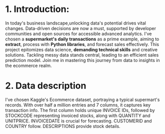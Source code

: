 # 1.	Introduction:
In today's business landscape,unlocking data's potential drives vital changes. Data-driven decisions are now a must, supported by developer communities and open sources for accessible advanced analytics. I've chosen a **supermarket's daily transactions** as a prime example, aiming to **extract**, process with **Python libraries**, and forecast sales effectively. This project epitomizes data science, **demanding technical skills** and creative solutions. Tackling messy data stands central, leading to an efficient sales prediction model. Join me in mastering this journey from data to insights in the ecommerce realm.

# 2. Data description
I've chosen Kaggle's Ecommerce dataset, portraying a typical supermart's records. With over half a million entries and 7 columns, it captures key transaction info. The first column holds unique INVOICE IDs, followed by STOCKCODE representing invoiced stocks, along with QUANTITY and UNITPRICE. INVOICEDATE is crucial for forecasting. CUSTOMERID and COUNTRY follow. DESCRIPTIONS provide stock details.
